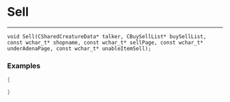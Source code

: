 # Sell
---
```
void Sell(CSharedCreatureData* talker, CBuySellList* buySellList, const wchar_t* shopname, const wchar_t* sellPage, const wchar_t* underAdenaPage, const wchar_t* unableItemSell);
```

### Examples
```cpp - C++
{

}
```
